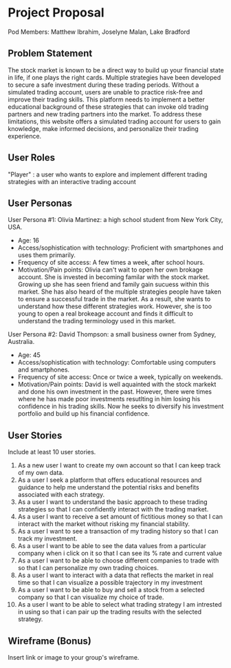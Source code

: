 # Project Proposal

Pod Members: Matthew Ibrahim, Joselyne Malan, Lake Bradford 

## Problem Statement

The stock market is known to be a direct way to build up your financial state in life, if one plays the right cards. Multiple strategies have been developed to secure a safe investment during these trading periods. Without a simulated trading account, users are unable to practice risk-free and improve their trading skills. This platform needs to implement a better educational background of these strategies that can invoke old trading partners and new trading partners into the market. To address these limitations, this website offers a simulated trading account for users to gain knowledge, make informed decisions, and personalize their trading experience.

## User Roles

"Player" : a user who wants to explore and implement different trading strategies with an interactive trading account

## User Personas

User Persona #1: Olivia Martinez: a high school student from New York City, USA.
- Age: 16
- Access/sophistication with technology: Proficient with smartphones and uses them primarily.
- Frequency of site access: A few times a week, after school hours.
- Motivation/Pain points: Olivia can't wait to open her own brokage account. She is invested in becoming familar with the stock market. Growing up she has seen friend and family gain sucuess within this market. She has also heard of the multiple strategies people have taken to ensure a successful trade in the market. As a result, she wants to understand how these different strategies work. However, she is too young to open a real brokeage account and finds it difficult to understand the trading terminology used in this market.

User Persona #2: David Thompson: a small business owner from Sydney, Australia.
- Age: 45
- Access/sophistication with technology: Comfortable using computers and smartphones.
- Frequency of site access: Once or twice a week, typically on weekends.
- Motivation/Pain points: David is well aquainted with the stock markekt and done his own investment in the past. However, there were times where he has made poor investments resutlting in him losing his confidence in his trading skills. Now he seeks to diversify his investment portfolio and build up his financial confidence. 



## User Stories

Include at least 10 user stories.

1.  As a new user I want to create my own account so that I can keep track of my own data.
2.  As a user I seek a platform that offers educational resources and guidance to help me understand the potential risks and benefits associated with each strategy.
3.  As a user I want to understand the basic approach to these trading strategies so that I can confidently interact with the trading market.
4.  As a user I want to receive a set amount of fictitious money so that I can interact with the market without risking my financial stability.
5.  As a user I want to see a transaction of my trading history so that I can track my investment.
6.  As a user I want to be able to see the data values from a particular company when i click on it so that I can see its % rate and current value
7.  As a user I want to be able to choose different companies to trade with so that I can personalize my own trading choices.
8.  As a user I want to interact with a data that reflects the market in real time so that I can visualize a possible trajectory in my investment
9.  As a user I want to be able to buy and sell a stock from a selected company so that I can visualize my choice of trade.
10. As a user I want to be able to select what trading strategy I am intrested in using so that i can pair up the trading results with the selected strategy. 

## Wireframe (Bonus)

Insert link or image to your group's wireframe. 
